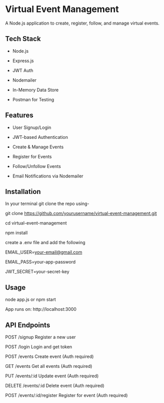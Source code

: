 # Virtual Event Management

A Node.js application to create, register, follow, and manage virtual events.

## Tech Stack

- Node.js

- Express.js

- JWT Auth

- Nodemailer

- In-Memory Data Store

- Postman for Testing

## Features

- User Signup/Login

- JWT-based Authentication

- Create & Manage Events

- Register for Events

- Follow/Unfollow Events

- Email Notifications via Nodemailer

## Installation

In your terminal git clone the repo using-

git clone https://github.com/yourusername/virtual-event-management.git

cd virtual-event-management

npm install

create a .env file and add the following

EMAIL_USER=your-email@gmail.com

EMAIL_PASS=your-app-password

JWT_SECRET=your-secret-key

## Usage

node app.js or npm start

App runs on: http://localhost:3000

## API Endpoints

POST /signup Register a new user

POST /login Login and get token

POST /events Create event (Auth required)

GET /events Get all events (Auth required)

PUT /events/:id Update event (Auth required)

DELETE /events/:id Delete event (Auth required)

POST /events/:id/register Register for event (Auth required)
